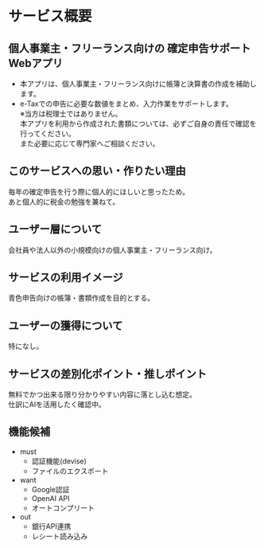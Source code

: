 # サービス概要
## 個人事業主・フリーランス向けの 確定申告サポートWebアプリ
 - 本アプリは、個人事業主・フリーランス向けに帳簿と決算書の作成を補助します。
 - e-Taxでの申告に必要な数値をまとめ、入力作業をサポートします。  
 ※当方は税理士ではありません。  
 本アプリを利用から作成された書類については、必ずご自身の責任で確認を行ってください。  
 また必要に応じて専門家へご相談ください。

## このサービスへの思い・作りたい理由
毎年の確定申告を行う際に個人的にほしいと思ったため。  
あと個人的に税金の勉強を兼ねて。

## ユーザー層について
会社員や法人以外の小規模向けの個人事業主・フリーランス向け。

## サービスの利用イメージ
青色申告向けの帳簿・書類作成を目的とする。

## ユーザーの獲得について
特になし。

## サービスの差別化ポイント・推しポイント
無料でかつ出来る限り分かりやすい内容に落とし込む想定。  
仕訳にAIを活用したく確認中。

## 機能候補
 - must
   - 認証機能(devise)
   - ファイルのエクスポート
 - want
   - Google認証
   - OpenAI API
   - オートコンプリート
 - out
   - 銀行API連携
   - レシート読み込み
